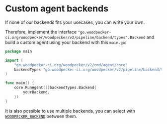 # Custom agent backends

If none of our backends fits your usecases, you can write your own.

Therefore, implement the interface `"go.woodpecker-ci.org/woodpecker/woodpecker/v2/pipeline/backend/types".Backend` and
build a custom agent using your backend with this `main.go`:

```go
package main

import (
	"go.woodpecker-ci.org/woodpecker/v2/cmd/agent/core"
	backendTypes "go.woodpecker-ci.org/woodpecker/v2/pipeline/backend/types"
)

func main() {
	core.RunAgent([]backendTypes.Backend{
		yourBackend,
	})
}
```

It is also possible to use multiple backends, you can select with [`WOODPECKER_BACKEND`](../30-administration/15-agent-config.md#woodpecker_backend) between them.
